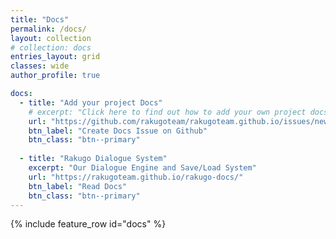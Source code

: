 ```yaml
---
title: "Docs"
permalink: /docs/
layout: collection
# collection: docs
entries_layout: grid
classes: wide
author_profile: true

docs:
  - title: "Add your project Docs"
    # excerpt: "Click here to find out how to add your own project docs to this page."
    url: "https://github.com/rakugoteam/rakugoteam.github.io/issues/new/choose"
    btn_label: "Create Docs Issue on Github"
    btn_class: "btn--primary"
    
  - title: "Rakugo Dialogue System"
    excerpt: "Our Dialogue Engine and Save/Load System"
    url: "https://rakugoteam.github.io/rakugo-docs/"
    btn_label: "Read Docs"
    btn_class: "btn--primary"
---
```


{% include feature_row id="docs" %}
